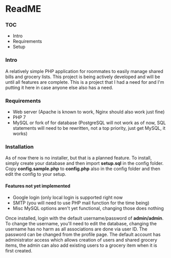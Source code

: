 # ReadME

### TOC
- Intro
- Requirements
- Setup

### Intro
A relatively simple PHP application for roommates to easily manage shared bills and grocery lists. This project is being actively developed and will be until all features are complete. This is a project that I had a need for and I'm putting it here in case anyone else also has a need.

### Requirements
 - Web server (Apache is known to work, Nginx should also work just fine)
 - PHP 7
 - MySQL or fork of for database (PostgreSQL will not work as of now, SQL statements will need to be rewritten, not a top priority, just get MySQL, it works)

### Installation
As of now there is no installer, but that is a planned feature. To install, simply create your database and then import **setup.sql** in the config folder. Copy **config.sample.php** to **config.php** also in the config folder and then edit the config to your setup.
#### Features not yet implemented
- Google login (only local login is supported right now
- SMTP (you will need to use PHP mail function for the time being)
- Misc MySQL options aren't yet functional, changing those does nothing

Once installed, login with the default username/password of **admin/admin**. To change the username, you'll need to edit the database, changing the username has no harm as all associations are done via user ID. The password can be changed from the profile page. The default account has administrator access which allows creation of users and shared grocery items, the admin can also add existing users to a grocery item when it is first created.
